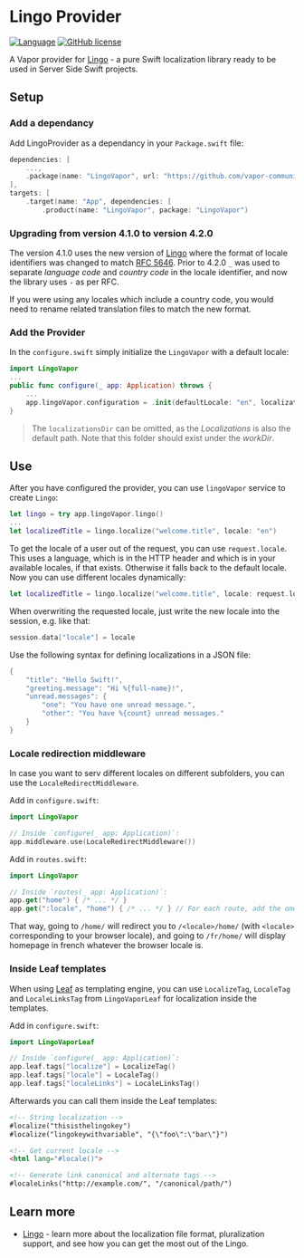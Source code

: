 # Lingo Provider

[![Language](https://img.shields.io/badge/Swift-5-brightgreen.svg)](http://swift.org)
[![GitHub license](https://img.shields.io/badge/license-MIT-blue.svg)](https://raw.githubusercontent.com/vapor-community/markdown-provider/master/LICENSE)

A Vapor provider for [Lingo](https://github.com/miroslavkovac/Lingo) - a pure Swift localization library ready to be used in Server Side Swift projects.

## Setup 

### Add a dependancy

Add LingoProvider as a dependancy in your `Package.swift` file:

```swift
dependencies: [
	...,
	.package(name: "LingoVapor", url: "https://github.com/vapor-community/lingo-vapor.git", from: "4.2.0")]
],
targets: [
    .target(name: "App", dependencies: [
        .product(name: "LingoVapor", package: "LingoVapor")
```

### Upgrading from version 4.1.0 to version 4.2.0

The version 4.1.0 uses the new version of [Lingo](https://github.com/miroslavkovac/Lingo) where the format of locale identifiers was changed to match [RFC 5646](https://datatracker.ietf.org/doc/html/rfc5646). Prior to 4.2.0 `_` was used to separate _language code_ and _country code_ in the locale identifier, and now the library uses `-` as per RFC. 

If you were using any locales which include a country code, you would need to rename related translation files to match the new format.    

### Add the Provider

In the `configure.swift` simply initialize the `LingoVapor` with a default locale:

```swift
import LingoVapor
...
public func configure(_ app: Application) throws {
	...
	app.lingoVapor.configuration = .init(defaultLocale: "en", localizationsDir: "Localizations")
}
```

> The `localizationsDir` can be omitted, as the _Localizations_ is also the default path. Note that this folder should exist under the _workDir_.

## Use

After you have configured the provider, you can use `lingoVapor` service to create `Lingo`:

```swift
let lingo = try app.lingoVapor.lingo()
...
let localizedTitle = lingo.localize("welcome.title", locale: "en")
```

To get the locale of a user out of the request, you can use `request.locale`. This uses a language, which is in the HTTP header and which is in your available locales, if that exists. Otherwise it falls back to the default locale. Now you can use different locales dynamically:

```swift
let localizedTitle = lingo.localize("welcome.title", locale: request.locale)
```

When overwriting the requested locale, just write the new locale into the session, e.g. like that:

```swift
session.data["locale"] = locale
```

Use the following syntax for defining localizations in a JSON file:

```swift
{
	"title": "Hello Swift!",
	"greeting.message": "Hi %{full-name}!",
	"unread.messages": {
		"one": "You have one unread message.",
		"other": "You have %{count} unread messages."
	}
}
```

### Locale redirection middleware

In case you want to serv different locales on different subfolders, you can use the `LocaleRedirectMiddleware`.

Add in `configure.swift`:
```swift
import LingoVapor

// Inside `configure(_ app: Application)`:
app.middleware.use(LocaleRedirectMiddleware())
```

Add in `routes.swift`:
```swift
import LingoVapor

// Inside `routes(_ app: Application)`:
app.get("home") { /* ... */ }
app.get(":locale", "home") { /* ... */ } // For each route, add the one prefixed by the `locale` parameter
```

That way, going to `/home/` will redirect you to `/<locale>/home/` (with `<locale>` corresponding to your browser locale), and going to `/fr/home/` will display homepage in french whatever the browser locale is.

### Inside Leaf templates

When using [Leaf](https://github.com/vapor/leaf) as templating engine, you can use `LocalizeTag`, `LocaleTag` and `LocaleLinksTag` from `LingoVaporLeaf` for localization inside the templates.

Add in `configure.swift`:
```swift
import LingoVaporLeaf

// Inside `configure(_ app: Application)`:
app.leaf.tags["localize"] = LocalizeTag()
app.leaf.tags["locale"] = LocaleTag()
app.leaf.tags["localeLinks"] = LocaleLinksTag()
```

Afterwards you can call them inside the Leaf templates:

```html
<!-- String localization -->
#localize("thisisthelingokey")
#localize("lingokeywithvariable", "{\"foo\":\"bar\"}")

<!-- Get current locale -->
<html lang="#locale()">

<!-- Generate link canonical and alternate tags -->
#localeLinks("http://example.com/", "/canonical/path/")
```

## Learn more

- [Lingo](https://github.com/miroslavkovac/Lingo) - learn more about the localization file format, pluralization support, and see how you can get the most out of the Lingo.
